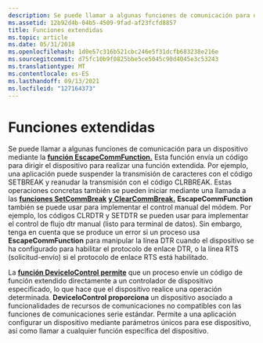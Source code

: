 ```yaml
---
description: Se puede llamar a algunas funciones de comunicación para un dispositivo mediante la función EscapeCommFunction.
ms.assetid: 12b92d4b-04b5-4509-9fad-af23fcfd8857
title: Funciones extendidas
ms.topic: article
ms.date: 05/31/2018
ms.openlocfilehash: 1d0e57c316b521cbc246e5f31dcfb683238e216e
ms.sourcegitcommit: d75fc10b9f0825bbe5ce5045c90d4045e3c53243
ms.translationtype: MT
ms.contentlocale: es-ES
ms.lasthandoff: 09/13/2021
ms.locfileid: "127164373"
---
```

# <a name="extended-functions"></a>Funciones extendidas

Se puede llamar a algunas funciones de comunicación para un dispositivo mediante la [**función EscapeCommFunction.**](/windows/desktop/api/Winbase/nf-winbase-escapecommfunction) Esta función envía un código para dirigir el dispositivo para realizar una función extendida. Por ejemplo, una aplicación puede suspender la transmisión de caracteres con el código SETBREAK y reanudar la transmisión con el código CLRBREAK. Estas operaciones concretas también se pueden iniciar mediante una llamada a las [**funciones SetCommBreak**](/windows/desktop/api/Winbase/nf-winbase-setcommbreak) [**y ClearCommBreak.**](/windows/desktop/api/Winbase/nf-winbase-clearcommbreak) **EscapeCommFunction** también se puede usar para implementar el control manual del módem. Por ejemplo, los códigos CLRDTR y SETDTR se pueden usar para implementar el control de flujo dtr manual (listo para terminal de datos). Sin embargo, tenga en cuenta que se produce un error si un proceso usa **EscapeCommFunction** para manipular la línea DTR cuando el dispositivo se ha configurado para habilitar el protocolo de enlace DTR, o la línea RTS (solicitud-envío) si el protocolo de enlace RTS está habilitado.

La [**función DeviceIoControl permite**](/windows/win32/api/ioapiset/nf-ioapiset-deviceiocontrol) que un proceso envíe un código de función extendido directamente a un controlador de dispositivo especificado, lo que hace que el dispositivo realice una operación determinada. **DeviceIoControl proporciona** un dispositivo asociado a funcionalidades de recursos de comunicaciones no compatibles con las funciones de comunicaciones serie estándar. Permite a una aplicación configurar un dispositivo mediante parámetros únicos para ese dispositivo, así como llamar a cualquier función específica del dispositivo.

 

 
